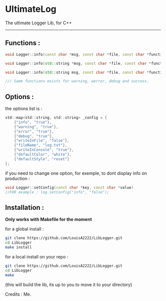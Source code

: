 
# UltimateLog
The ultimate Logger Lib, for C++

---

## Functions :
```CPP
void Logger::info(const char *msg, const char *file, const char *function, int line);

void Logger::info(std::string *msg, const char *file, const char *function, int line);

void Logger::info(std::string msg, const char *file, const char *function, int line);

/// Same functions exists for warning, werror, debug and success.
```

## Options :

the options list is :
```C
std::map<std::string, std::string> _config = {
    {"info", "true"},
    {"warning", "true"},
    {"error", "true"},
    {"debug", "true"},
    {"writeInFile", "false"},
    {"fileName", "log.txt"},
    {"writeInConsole", "true"},
    {"defaultColor", "white"},
    {"defaultStyle", "reset"}
};
```
if you need to change one option, for exemple, to dont display info on production :
```CPP
void Logger::setConfig(const char *key, const char *value)
//FOR example : log.setConfig("info", "false");
```

## Installation :

<b>Only works with Makefile for the moment</b>

for a global install :
```bash
git clone https://github.com/LouisA2222/LibLogger.git
cd LibLogger
make install
```

for a local install on your repo :
```bash
git clone https://github.com/LouisA2222/LibLogger.git
cd LibLogger
make
```
(this will build the lib, its up to you to move it to your directory)

Credits : Me.